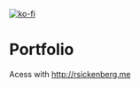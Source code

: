 [![ko-fi](https://www.ko-fi.com/img/donate_sm.png)](https://ko-fi.com/P5P7PK1L)
# Portfolio
Acess with http://rsickenberg.me
